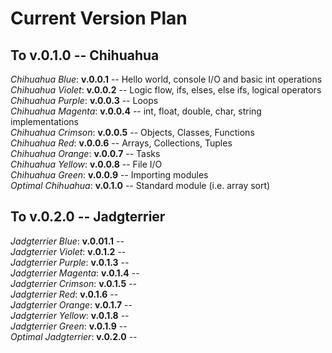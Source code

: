 # Current Version Plan
## To v.0.1.0 -- Chihuahua
*Chihuahua Blue*: **v.0.0.1** -- Hello world, console I/O and basic int operations  
*Chihuahua Violet*: **v.0.0.2** -- Logic flow, ifs, elses, else ifs, logical operators  
*Chihuahua Purple*: **v.0.0.3** -- Loops  
*Chihuahua Magenta*: **v.0.0.4** -- int, float, double, char, string implementations  
*Chihuahua Crimson*: **v.0.0.5** -- Objects, Classes, Functions  
*Chihuahua Red*: **v.0.0.6** -- Arrays, Collections, Tuples  
*Chihuahua Orange*: **v.0.0.7** -- Tasks  
*Chihuahua Yellow*: **v.0.0.8** -- File I/O  
*Chihuahua Green*: **v.0.0.9** -- Importing modules  
*Optimal Chihuahua*: **v.0.1.0** -- Standard module (i.e. array sort)  

## To v.0.2.0 -- Jadgterrier
*Jadgterrier Blue*: **v.0.01.1** --   
*Jadgterrier Violet*: **v.0.1.2** --   
*Jadgterrier Purple*: **v.0.1.3** --   
*Jadgterrier Magenta*: **v.0.1.4** --   
*Jadgterrier Crimson*: **v.0.1.5** --   
*Jadgterrier Red*: **v.0.1.6** --   
*Jadgterrier Orange*: **v.0.1.7** --   
*Jadgterrier Yellow*: **v.0.1.8** --   
*Jadgterrier Green*: **v.0.1.9** --   
*Optimal Jadgterrier*: **v.0.2.0** --   

